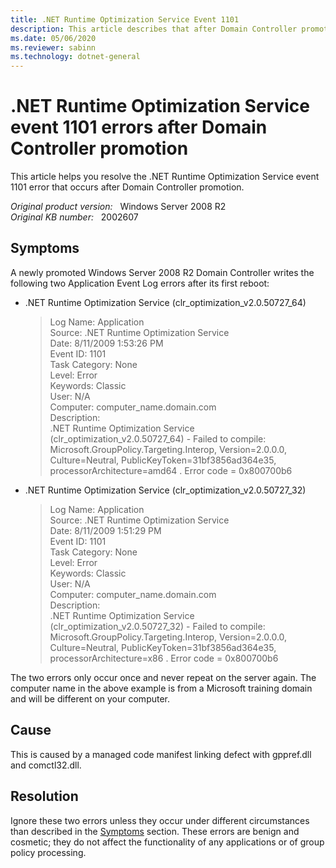 ```yaml
---
title: .NET Runtime Optimization Service Event 1101
description: This article describes that after Domain Controller promotion, .NET Runtime Optimization Service event 1101 error occurs.
ms.date: 05/06/2020
ms.reviewer: sabinn
ms.technology: dotnet-general
---
```

# .NET Runtime Optimization Service event 1101 errors after Domain Controller promotion

This article helps you resolve the .NET Runtime Optimization Service event 1101 error that occurs after Domain Controller promotion.

_Original product version:_ &nbsp; Windows Server 2008 R2  
_Original KB number:_ &nbsp; 2002607

## Symptoms

A newly promoted Windows Server 2008 R2 Domain Controller writes the following two Application Event Log errors after its first reboot:

- .NET Runtime Optimization Service (clr_optimization_v2.0.50727_64)

    > Log Name: Application  
    > Source: .NET Runtime Optimization Service  
    > Date: 8/11/2009 1:53:26 PM  
    > Event ID: 1101  
    > Task Category: None  
    > Level: Error  
    > Keywords: Classic  
    > User: N/A  
    > Computer: computer_name.domain.com  
    > Description:  
    > .NET Runtime Optimization Service (clr_optimization_v2.0.50727_64) - Failed to compile: Microsoft.GroupPolicy.Targeting.Interop, Version=2.0.0.0, Culture=Neutral, PublicKeyToken=31bf3856ad364e35, processorArchitecture=amd64 . Error code = 0x800700b6

- .NET Runtime Optimization Service (clr_optimization_v2.0.50727_32)

    > Log Name: Application  
    > Source: .NET Runtime Optimization Service  
    > Date: 8/11/2009 1:51:29 PM  
    > Event ID: 1101  
    > Task Category: None  
    > Level: Error  
    > Keywords: Classic  
    > User: N/A  
    > Computer: computer_name.domain.com  
    > Description:  
    > .NET Runtime Optimization Service (clr_optimization_v2.0.50727_32) - Failed to compile: Microsoft.GroupPolicy.Targeting.Interop, Version=2.0.0.0, Culture=Neutral, PublicKeyToken=31bf3856ad364e35, processorArchitecture=x86 . Error code = 0x800700b6

The two errors only occur once and never repeat on the server again. The computer name in the above example is from a Microsoft training domain and will be different on your computer.

## Cause

This is caused by a managed code manifest linking defect with gppref.dll and comctl32.dll.

## Resolution

Ignore these two errors unless they occur under different circumstances than described in the [Symptoms](#symptoms) section. These errors are benign and cosmetic; they do not affect the functionality of any applications or of group policy processing.
